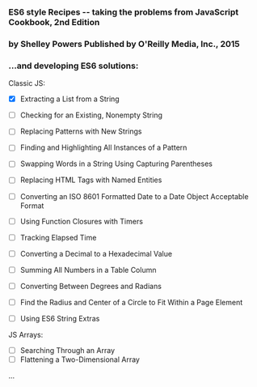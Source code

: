 ### ES6 style Recipes -- taking the problems from JavaScript Cookbook, 2nd Edition
### by Shelley Powers Published by O'Reilly Media, Inc., 2015
### ...and developing ES6 solutions:

Classic JS:

- [x] Extracting a List from a String
- [ ] Checking for an Existing, Nonempty String
- [ ] Replacing Patterns with New Strings
- [ ] Finding and Highlighting All Instances of a Pattern
- [ ] Swapping Words in a String Using Capturing Parentheses
- [ ] Replacing HTML Tags with Named Entities
- [ ] Converting an ISO 8601 Formatted Date to a Date Object Acceptable Format
- [ ] Using Function Closures with Timers
- [ ] Tracking Elapsed Time
- [ ] Converting a Decimal to a Hexadecimal Value
- [ ] Summing All Numbers in a Table Column
- [ ] Converting Between Degrees and Radians
- [ ] Find the Radius and Center of a Circle to Fit Within a Page Element
- [ ] Using ES6 String Extras


JS Arrays:

- [ ] Searching Through an Array
- [ ] Flattening a Two-Dimensional Array

...

